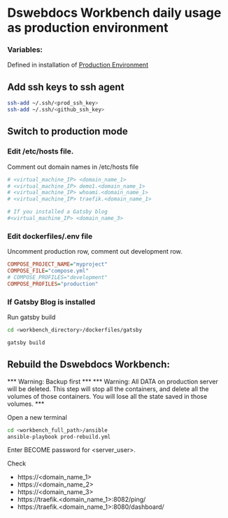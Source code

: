 # Dswebdocs Workbench daily usage as production environment

### Variables: 
Defined in installation of [Production Environment](install-prod-2404.md)


## Add ssh keys to ssh agent

```bash
ssh-add ~/.ssh/<prod_ssh_key>
ssh-add ~/.ssh/<github_ssh_key>
```

## Switch to production mode

### Edit /etc/hosts file. 
Comment out domain names in /etc/hosts file

```bash
# <virtual_machine_IP> <domain_name_1>
# <virtual_machine_IP> demo1.<domain_name_1>
# <virtual_machine_IP> whoami.<domain_name_1>
# <virtual_machine_IP> traefik.<domain_name_1>

# If you installed a Gatsby blog
#<virtual_machine_IP> <domain_name_3>
```

### Edit dockerfiles/.env file

Uncomment production row, comment out development row.
```ini
COMPOSE_PROJECT_NAME="myproject"
COMPOSE_FILE="compose.yml"
# COMPOSE_PROFILES="development"
COMPOSE_PROFILES="production"
```

### If Gatsby Blog is installed

Run gatsby build
```bash
cd <workbench_directory>/dockerfiles/gatsby
```
```bash
gatsby build
```

## Rebuild the Dswebdocs Workbench:

*** Warning: Backup first ***
*** Warning: All DATA on production server will be deleted. This step will stop all the containers, and delete all the volumes of those containers. You will lose all the state saved in those volumes. ***

Open a new terminal

```bash
cd <workbench_full_path>/ansible
ansible-playbook prod-rebuild.yml
```

Enter BECOME password for <server_user>.

Check
- https://<domain_name_1>
- https://<domain_name_2>
- https://<domain_name_3>
- https://traefik.<domain_name_1>:8082/ping/
- https://traefik.<domain_name_1>:8080/dashboard/
